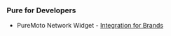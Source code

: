 ### Pure for Developers

* PureMoto Network Widget - [Integration for Brands](https://github.com/thepurecollective/developer/blob/gh-pages/widget/brands/readme.md)
